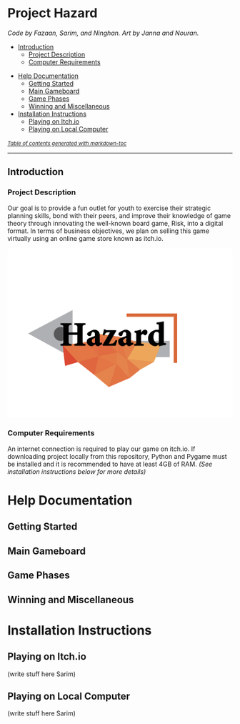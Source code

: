 # Project Hazard

*Code by Fazaan, Sarim, and Ninghan.*
*Art by Janna and Nouran.*

  * [Introduction](#introduction)
    + [Project Description](#project-description)
    + [Computer Requirements](#computer-requirements)
- [Help Documentation](#help-documentation)
  * [Getting Started](#getting-started)
  * [Main Gameboard](#main-gameboard)
  * [Game Phases](#game-phases)
  * [Winning and Miscellaneous](#winning-and-miscellaneous)
- [Installation Instructions](#installation-instructions)
  * [Playing on Itch.io](#playing-on-itchio)
  * [Playing on Local Computer](#playing-on-local-computer)

<small><i><a href='http://ecotrust-canada.github.io/markdown-toc/'>Table of contents generated with markdown-toc</a></i></small>

---
## Introduction

### Project Description

Our goal is to provide a fun outlet for youth to exercise their strategic planning skills, bond with their peers, and improve their knowledge of game theory through innovating the well-known board game, Risk, into a digital format. In terms of business objectives, we plan on selling this game virtually using an online game store known as itch.io.

![logo](https://github.com/Nitroblast009/Project-Hazard---By-FNS-Group/blob/main/hazard%20logo.png)


### Computer Requirements

An internet connection is required to play our game on itch.io. If downloading project locally from this repository, Python and Pygame must be installed and it is recommended to have at least 4GB of RAM. *(See installation instructions below for more details)*

# Help Documentation

## Getting Started

## Main Gameboard

## Game Phases

## Winning and Miscellaneous


# Installation Instructions

## Playing on Itch.io
(write stuff here Sarim)

## Playing on Local Computer
(write stuff here Sarim)
